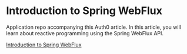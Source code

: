 # Introduction to Spring WebFlux

Application repo accompanying this Auth0 article. In this article, you will learn about reactive programming using the Spring WebFlux API.

[Introduction to Spring WebFlux](https://auth0.com/blog/introduction-to-spring-webflux)

